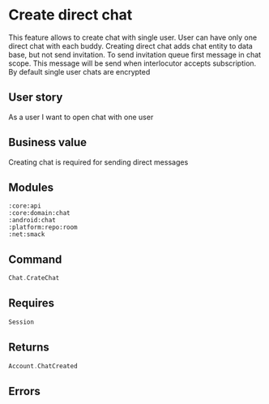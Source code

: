 # Create direct chat
This feature allows to create chat with single user.
User can have only one direct chat with each buddy.
Creating direct chat adds chat entity to data base, but not send invitation.
To send invitation queue first message in chat scope.
This message will be send when interlocutor accepts subscription.
By default single user chats are encrypted

## User story
As a user I want to open chat with one user

## Business value
Creating chat is required for sending direct messages

## Modules
```
:core:api
:core:domain:chat
:android:chat
:platform:repo:room
:net:smack
```

## Command
```kotlin
Chat.CrateChat
```

## Requires
```kotlin
Session
```

## Returns
```kotlin
Account.ChatCreated
```

## Errors
```kotlin

```
